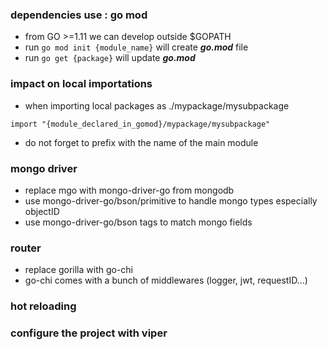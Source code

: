 ### dependencies use : go mod

- from GO >=1.11 we can develop outside $GOPATH
- run `go mod init {module_name}` will create **_go.mod_** file
- run `go get {package}` will update **_go.mod_**

### impact on local importations

- when importing local packages as ./mypackage/mysubpackage

`import "{module_declared_in_gomod}/mypackage/mysubpackage"`

- do not forget to prefix with the name of the main module 

### mongo driver

- replace mgo with mongo-driver-go from mongodb 
- use mongo-driver-go/bson/primitive to handle mongo types especially objectID
- use mongo-driver-go/bson tags to match mongo fields

### router

- replace gorilla with go-chi
- go-chi comes with a bunch of middlewares (logger, jwt, requestID...)

### hot reloading

### configure the project with viper
